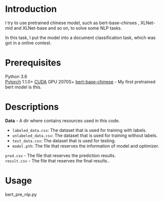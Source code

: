 # Introduction
I try to use pretrained chinese model, such as bert-base-chinses , XLNet-mid and XLNet-base and so on, to solve some NLP tasks.
 
In this task, I put the model into a document classification task, which was got in a online contest.
  
# Prerequisites
Python 3.6  
[Pytorch](https://pytorch.org/) 1.1.0+
[CUDA](https://developer.nvidia.com) GPU 2070S+ 
[bert-base-chinese](https://huggingface.co/bert-base-chinese#) - My first pretrained bert model is this.   
# Descriptions
**Data** - A dir where contains resources used in this code.  
* ```labeled_data.csv```: The dataset that is used for training with labels.  
* ```unlabeled_data.csv```:  The dataset that is used for training without labels.  
* ```test_data.csv```: The dataset that is used for testing.  
* ```model.pth```: The file that reserves the information of model and optimizer.  

```pred.csv``` - The file that reserves the prediction results.  
```result.csv``` - The file that reserves the final results..  
# Usage
bert_pre_nlp.py
